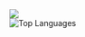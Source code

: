 <img src="https://amateuro911.vercel.app/api?username=codemedic213515&include_all_commits=true&count_private=true&show_icons=true" />
<br/>
<img src="https://amateur0911.vercel.app/api/top-langs/?username=codemedic213515&layout=compact&count_private=true" alt="Top Languages" />
